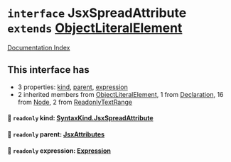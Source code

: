 # `interface` JsxSpreadAttribute `extends` [ObjectLiteralElement](../interface.ObjectLiteralElement/README.md)

[Documentation Index](../README.md)

## This interface has

- 3 properties:
[kind](#-readonly-kind-syntaxkindjsxspreadattribute),
[parent](#-readonly-parent-jsxattributes),
[expression](#-readonly-expression-expression)
- 2 inherited members from [ObjectLiteralElement](../interface.ObjectLiteralElement/README.md), 1 from [Declaration](../interface.Declaration/README.md), 16 from [Node](../interface.Node/README.md), 2 from [ReadonlyTextRange](../interface.ReadonlyTextRange/README.md)


#### 📄 `readonly` kind: [SyntaxKind.JsxSpreadAttribute](../enum.SyntaxKind/README.md#jsxspreadattribute--293)



#### 📄 `readonly` parent: [JsxAttributes](../interface.JsxAttributes/README.md)



#### 📄 `readonly` expression: [Expression](../interface.Expression/README.md)



